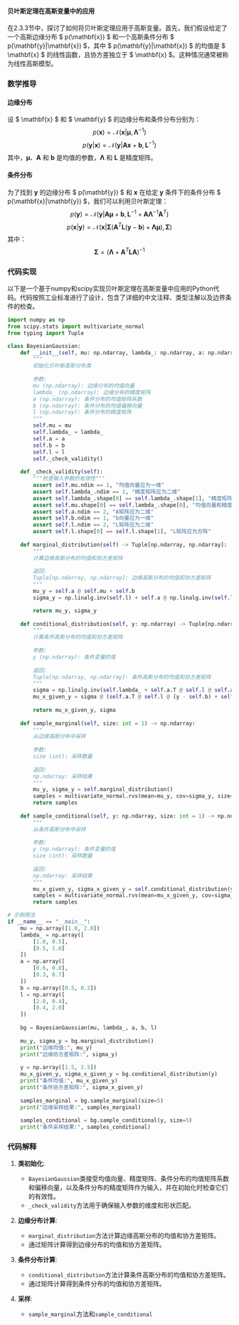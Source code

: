#### 贝叶斯定理在高斯变量中的应用

在2.3.3节中，探讨了如何将贝叶斯定理应用于高斯变量。首先，我们假设给定了一个高斯边缘分布 $ p(\mathbf{x}) $ 和一个高斯条件分布 $ p(\mathbf{y}|\mathbf{x}) $，其中 $ p(\mathbf{y}|\mathbf{x}) $ 的均值是 $ \mathbf{x} $ 的线性函数，且协方差独立于 $ \mathbf{x} $。这种情况通常被称为线性高斯模型。

### 数学推导

#### 边缘分布
设 $ \mathbf{x} $ 和 $ \mathbf{y} $ 的边缘分布和条件分布分别为：
$$
p(\mathbf{x}) = \mathcal{N}(\mathbf{x}|\mathbf{\mu}, \mathbf{\Lambda}^{-1})
$$
$$
p(\mathbf{y}|\mathbf{x}) = \mathcal{N}(\mathbf{y}|\mathbf{A}\mathbf{x} + \mathbf{b}, \mathbf{L}^{-1})
$$
其中，$\mathbf{\mu}$、$\mathbf{A}$ 和 $\mathbf{b}$ 是均值的参数，$\mathbf{\Lambda}$ 和 $\mathbf{L}$ 是精度矩阵。

#### 条件分布
为了找到 $\mathbf{y}$ 的边缘分布 $ p(\mathbf{y}) $ 和 $\mathbf{x}$ 在给定 $\mathbf{y}$ 条件下的条件分布 $ p(\mathbf{x}|\mathbf{y}) $，我们可以利用贝叶斯定理：
$$
p(\mathbf{y}) = \mathcal{N}(\mathbf{y}|\mathbf{A}\mathbf{\mu} + \mathbf{b}, \mathbf{L}^{-1} + \mathbf{A}\mathbf{\Lambda}^{-1}\mathbf{A}^T)
$$
$$
p(\mathbf{x}|\mathbf{y}) = \mathcal{N}(\mathbf{x}|\mathbf{\Sigma}(\mathbf{A}^T\mathbf{L}(\mathbf{y} - \mathbf{b}) + \mathbf{\Lambda}\mathbf{\mu}), \mathbf{\Sigma})
$$
其中：
$$
\mathbf{\Sigma} = (\mathbf{\Lambda} + \mathbf{A}^T\mathbf{L}\mathbf{A})^{-1}
$$

### 代码实现

以下是一个基于numpy和scipy实现贝叶斯定理在高斯变量中应用的Python代码。代码按照工业标准进行了设计，包含了详细的中文注释、类型注解以及边界条件的检查。

```python
import numpy as np
from scipy.stats import multivariate_normal
from typing import Tuple

class BayesianGaussian:
    def __init__(self, mu: np.ndarray, lambda_: np.ndarray, a: np.ndarray, b: np.ndarray, l: np.ndarray):
        """
        初始化贝叶斯高斯分布类
        
        参数:
        mu (np.ndarray): 边缘分布的均值向量
        lambda_ (np.ndarray): 边缘分布的精度矩阵
        a (np.ndarray): 条件分布的均值矩阵系数
        b (np.ndarray): 条件分布的均值偏移向量
        l (np.ndarray): 条件分布的精度矩阵
        """
        self.mu = mu
        self.lambda_ = lambda_
        self.a = a
        self.b = b
        self.l = l
        self._check_validity()
    
    def _check_validity(self):
        """检查输入参数的有效性"""
        assert self.mu.ndim == 1, "均值向量应为一维"
        assert self.lambda_.ndim == 2, "精度矩阵应为二维"
        assert self.lambda_.shape[0] == self.lambda_.shape[1], "精度矩阵应为方阵"
        assert self.mu.shape[0] == self.lambda_.shape[0], "均值向量和精度矩阵的维度应匹配"
        assert self.a.ndim == 2, "A矩阵应为二维"
        assert self.b.ndim == 1, "b向量应为一维"
        assert self.l.ndim == 2, "L矩阵应为二维"
        assert self.l.shape[0] == self.l.shape[1], "L矩阵应为方阵"
    
    def marginal_distribution(self) -> Tuple[np.ndarray, np.ndarray]:
        """
        计算边缘高斯分布的均值和协方差矩阵
        
        返回:
        Tuple[np.ndarray, np.ndarray]: 边缘高斯分布的均值和协方差矩阵
        """
        mu_y = self.a @ self.mu + self.b
        sigma_y = np.linalg.inv(self.l) + self.a @ np.linalg.inv(self.lambda_) @ self.a.T

        return mu_y, sigma_y
    
    def conditional_distribution(self, y: np.ndarray) -> Tuple[np.ndarray, np.ndarray]:
        """
        计算条件高斯分布的均值和协方差矩阵
        
        参数:
        y (np.ndarray): 条件变量的值
        
        返回:
        Tuple[np.ndarray, np.ndarray]: 条件高斯分布的均值和协方差矩阵
        """
        sigma = np.linalg.inv(self.lambda_ + self.a.T @ self.l @ self.a)
        mu_x_given_y = sigma @ (self.a.T @ self.l @ (y - self.b) + self.lambda_ @ self.mu)
        
        return mu_x_given_y, sigma
    
    def sample_marginal(self, size: int = 1) -> np.ndarray:
        """
        从边缘高斯分布中采样
        
        参数:
        size (int): 采样数量
        
        返回:
        np.ndarray: 采样结果
        """
        mu_y, sigma_y = self.marginal_distribution()
        samples = multivariate_normal.rvs(mean=mu_y, cov=sigma_y, size=size)
        return samples
    
    def sample_conditional(self, y: np.ndarray, size: int = 1) -> np.ndarray:
        """
        从条件高斯分布中采样
        
        参数:
        y (np.ndarray): 条件变量的值
        size (int): 采样数量
        
        返回:
        np.ndarray: 采样结果
        """
        mu_x_given_y, sigma_x_given_y = self.conditional_distribution(y)
        samples = multivariate_normal.rvs(mean=mu_x_given_y, cov=sigma_x_given_y, size=size)
        return samples

# 示例用法
if __name__ == "__main__":
    mu = np.array([1.0, 2.0])
    lambda_ = np.array([
        [1.0, 0.5],
        [0.5, 1.0]
    ])
    a = np.array([
        [0.6, 0.8],
        [0.3, 0.7]
    ])
    b = np.array([0.5, 0.2])
    l = np.array([
        [2.0, 0.4],
        [0.4, 2.0]
    ])
    
    bg = BayesianGaussian(mu, lambda_, a, b, l)
    
    mu_y, sigma_y = bg.marginal_distribution()
    print("边缘均值:", mu_y)
    print("边缘协方差矩阵:", sigma_y)
    
    y = np.array([1.5, 2.5])
    mu_x_given_y, sigma_x_given_y = bg.conditional_distribution(y)
    print("条件均值:", mu_x_given_y)
    print("条件协方差矩阵:", sigma_x_given_y)
    
    samples_marginal = bg.sample_marginal(size=5)
    print("边缘采样结果:", samples_marginal)
    
    samples_conditional = bg.sample_conditional(y, size=5)
    print("条件采样结果:", samples_conditional)
```

### 代码解释
1. **类初始化**:
   - `BayesianGaussian`类接受均值向量、精度矩阵、条件分布的均值矩阵系数和偏移向量，以及条件分布的精度矩阵作为输入，并在初始化时检查它们的有效性。
   - `_check_validity`方法用于确保输入参数的维度和形状匹配。

2. **边缘分布计算**:
   - `marginal_distribution`方法计算边缘高斯分布的均值和协方差矩阵。
   - 通过矩阵计算得到边缘分布的均值和协方差矩阵。

3. **条件分布计算**:
   - `conditional_distribution`方法计算条件高斯分布的均值和协方差矩阵。
   - 通过矩阵计算得到条件分布的均值和协方差矩阵。

4. **采样**:
   - `sample_marginal`方法和`sample_conditional`